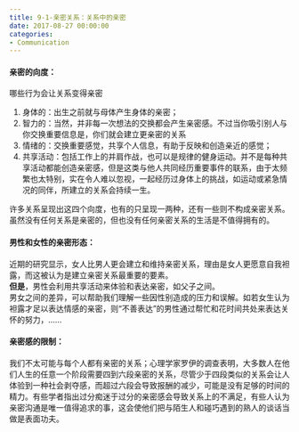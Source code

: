 ```yaml
---
title: 9-1-亲密关系：关系中的亲密
date: 2017-08-27 00:00:00
categories:
- Communication
---
```

#### 亲密的向度：
哪些行为会让关系变得亲密
1. 身体的：出生之前就与母体产生身体的亲密；
2. 智力的：当然，并非每一次想法的交换都会产生亲密感。不过当你吸引别人与你交换重要信息是，你们就会建立更亲密的关系
3. 情绪的：交换重要感觉，共享个人信息，有助于反映和创造亲近的感觉；
4. 共享活动：包括工作上的并肩作战，也可以是规律的健身运动。并不是每种共享活动都能创造亲密感，但是这类与他人共同经历重要事件的联系，由于太频繁也太特别，实在令人难以忽视，一起经历过身体上的挑战，如运动或紧急情况的同伴，所建立的关系会持续一生。

许多关系呈现出这四个向度，也有的只呈现一两种，还有一些则不构成亲密关系。虽然没有任何关系是亲密的，但也没有任何亲密关系的生活是不值得拥有的。

#### 男性和女性的亲密形态：
近期的研究显示，女人比男人更会建立和维持亲密关系，理由是女人更愿意自我袒露，而这被认为是建立亲密关系最重要的要素。  
**但是**，男性会利用共享活动来体验和表达亲密，如父子之间。  
男女之间的差异，可以帮助我们理解一些因性别造成的压力和误解。如若女生认为袒露才足以表达情感的亲密，则“不善表达”的男性通过帮忙和花时间共处来表达关怀的努力，……
#### 亲密感的限制：
我们不太可能与每个人都有亲密的关系；心理学家罗伊的调查表明，大多数人在他们人生的任意一个阶段需要四到六段亲密的关系，尽管少于四段类似的关系会让人体验到一种社会剥夺感，而超过六段会导致报酬的减少，可能是没有足够的时间的精力。有些学者指出过分痴迷于过分的亲密感会导致关系上的不满足，有些人认为亲密沟通是唯一值得追求的事，这会使他们把与陌生人和碰巧遇到的熟人的谈话当做是表面功夫。

